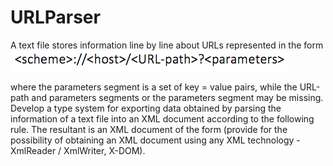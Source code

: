 # URLParser
A text file stores information line by line about URLs represented in the form
![Alt image](https://github.com/AnzhelikaKravchuk/.NET-Training-Materials/blob/master/Pictures/Scheme.png?raw=true)

where the parameters segment is a set of key = value pairs, while the URL-path and parameters segments or the parameters segment may be missing. Develop a type system for exporting data obtained by parsing the information of a text file into an XML document according to the following rule.
The resultant is an XML document of the form (provide for the possibility of obtaining an XML document using any XML technology - XmlReader / XmlWriter, X-DOM).
